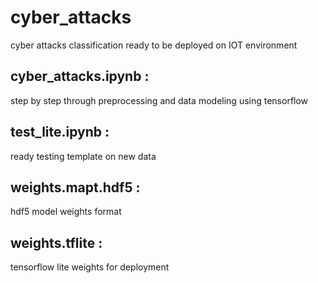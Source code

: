 # cyber_attacks
cyber attacks classification ready to be deployed on IOT environment

## cyber_attacks.ipynb :
step by step through preprocessing and data modeling using tensorflow 

## test_lite.ipynb :
ready testing template on new data

## weights.mapt.hdf5 : 
hdf5 model weights  format

## weights.tflite :
tensorflow lite weights for deployment 
